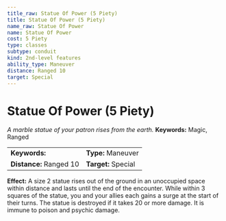 ```yaml
---
title_raw: Statue Of Power (5 Piety)
title: Statue Of Power (5 Piety)
name_raw: Statue Of Power
name: Statue Of Power
cost: 5 Piety
type: classes
subtype: conduit
kind: 2nd-level features
ability_type: Maneuver
distance: Ranged 10
target: Special
---
```


# Statue Of Power (5 Piety)

*A marble statue of your patron rises from the earth.* **Keywords:** Magic, Ranged

|                         |                     |
| :---------------------- | :------------------ |
| **Keywords:**           | **Type:** Maneuver  |
| **Distance:** Ranged 10 | **Target:** Special |

**Effect:** A size 2 statue rises out of the ground in an unoccupied space within distance and lasts until the end of the encounter. While within 3 squares of the statue, you and your allies each gains a surge at the start of their turns. The statue is destroyed if it takes 20 or more damage. It is immune to poison and psychic damage.
